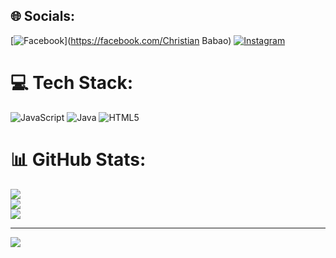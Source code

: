 
## 🌐 Socials:
[![Facebook](https://img.shields.io/badge/Facebook-%231877F2.svg?logo=Facebook&logoColor=white)](https://facebook.com/Christian Babao) [![Instagram](https://img.shields.io/badge/Instagram-%23E4405F.svg?logo=Instagram&logoColor=white)](https://instagram.com/xzychr) 

# 💻 Tech Stack:
![JavaScript](https://img.shields.io/badge/javascript-%23323330.svg?style=plastic&logo=javascript&logoColor=%23F7DF1E) ![Java](https://img.shields.io/badge/java-%23ED8B00.svg?style=plastic&logo=openjdk&logoColor=white) ![HTML5](https://img.shields.io/badge/html5-%23E34F26.svg?style=plastic&logo=html5&logoColor=white)
# 📊 GitHub Stats:
![](https://github-readme-stats.vercel.app/api?username=akosichristiangwapo&theme=dark&hide_border=false&include_all_commits=false&count_private=false)<br/>
![](https://nirzak-streak-stats.vercel.app/?user=akosichristiangwapo&theme=dark&hide_border=false)<br/>
![](https://github-readme-stats.vercel.app/api/top-langs/?username=akosichristiangwapo&theme=dark&hide_border=false&include_all_commits=false&count_private=false&layout=compact)

---
[![](https://visitcount.itsvg.in/api?id=akosichristiangwapo&icon=0&color=0)](https://visitcount.itsvg.in)

<!-- Proudly created with GPRM ( https://gprm.itsvg.in ) -->